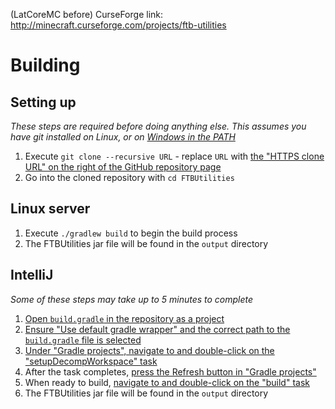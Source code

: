 (LatCoreMC before)
CurseForge link:
http://minecraft.curseforge.com/projects/ftb-utilities

# Building

## Setting up

*These steps are required before doing anything else. This assumes you have git installed
on Linux, or on [Windows in the PATH](https://git-scm.com/download/win)*

1. Execute `git clone --recursive URL` - replace `URL` with [the "HTTPS clone URL" on the right of
the GitHub repository page](http://i.imgur.com/rg8pLgf.png)
2. Go into the cloned repository with `cd FTBUtilities`

## Linux server

1. Execute `./gradlew build` to begin the build process
2. The FTBUtilities jar file will be found in the `output` directory

## IntelliJ

*Some of these steps may take up to 5 minutes to complete*

1. [Open `build.gradle` in the repository as a project](http://i.imgur.com/7sKC752.png)
2. [Ensure "Use default gradle wrapper" and the correct path to the `build.gradle` file is selected](http://i.imgur.com/IRZ8IoX.png)
3. [Under "Gradle projects", navigate to and double-click on the "setupDecompWorkspace" task](http://i.imgur.com/VMHet6H.png)
4. After the task completes, [press the Refresh button in "Gradle projects"](http://i.imgur.com/v9IWjMU.png)
5. When ready to build, [navigate to and double-click on the "build" task](http://i.imgur.com/5ARUdoU.png)
6. The FTBUtilities jar file will be found in the `output` directory